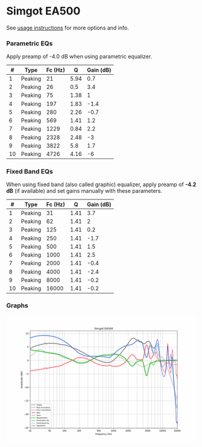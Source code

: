 # Simgot EA500
See [usage instructions](https://github.com/jaakkopasanen/AutoEq#usage) for more options and info.

### Parametric EQs
Apply preamp of -4.0 dB when using parametric equalizer.

|   # | Type    |   Fc (Hz) |    Q |   Gain (dB) |
|-----|---------|-----------|------|-------------|
|   1 | Peaking |        21 | 5.94 |         0.7 |
|   2 | Peaking |        26 | 0.5  |         3.4 |
|   3 | Peaking |        75 | 1.38 |         1   |
|   4 | Peaking |       197 | 1.83 |        -1.4 |
|   5 | Peaking |       280 | 2.26 |        -0.7 |
|   6 | Peaking |       569 | 1.41 |         1.2 |
|   7 | Peaking |      1229 | 0.84 |         2.2 |
|   8 | Peaking |      2328 | 2.48 |        -3   |
|   9 | Peaking |      3822 | 5.8  |         1.7 |
|  10 | Peaking |      4726 | 4.16 |        -6   |

### Fixed Band EQs
When using fixed band (also called graphic) equalizer, apply preamp of **-4.2 dB** (if available) and set gains manually with these parameters.

|   # | Type    |   Fc (Hz) |    Q |   Gain (dB) |
|-----|---------|-----------|------|-------------|
|   1 | Peaking |        31 | 1.41 |         3.7 |
|   2 | Peaking |        62 | 1.41 |         2   |
|   3 | Peaking |       125 | 1.41 |         0.2 |
|   4 | Peaking |       250 | 1.41 |        -1.7 |
|   5 | Peaking |       500 | 1.41 |         1.5 |
|   6 | Peaking |      1000 | 1.41 |         2.5 |
|   7 | Peaking |      2000 | 1.41 |        -0.4 |
|   8 | Peaking |      4000 | 1.41 |        -2.4 |
|   9 | Peaking |      8000 | 1.41 |        -0.2 |
|  10 | Peaking |     16000 | 1.41 |        -0.2 |

### Graphs
![](./Simgot%20EA500.png)
